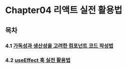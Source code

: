 # Chapter04 리액트 실전 활용법
## 목차
### 4.1 [가독성과 생산성을 고려한 컴포넌트 코드 작성법](https://github.com/kwhong95/React-Programming/tree/master/Chapter4/1.WritingMethodComponentCode)
### 4.2 [useEffect 훅 실전 활용법]()